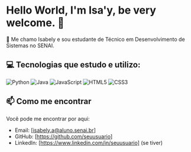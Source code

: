 # Hello World, I'm Isa'y, be very welcome. 🐙

🌸 Me chamo Isabely e sou estudante de Técnico em Desenvolvimento de Sistemas no SENAI.  

## 💻 Tecnologias que estudo e utilizo:

![Python](https://img.shields.io/badge/python-3670A0?style=for-the-badge&logo=python&logoColor=ffdd54)
![Java](https://img.shields.io/badge/java-%23ED8B00.svg?style=for-the-badge&logo=openjdk&logoColor=white)
![JavaScript](https://img.shields.io/badge/javascript-%23323330.svg?style=for-the-badge&logo=javascript&logoColor=%23F7DF1E)
![HTML5](https://img.shields.io/badge/html5-%23E34F26.svg?style=for-the-badge&logo=html5&logoColor=white)
![CSS3](https://img.shields.io/badge/css3-%231572B6.svg?style=for-the-badge&logo=css3&logoColor=white)

## 📫 Como me encontrar

Você pode me encontrar por aqui:

- Email: [isabely.a@aluno.senai.br]
- GitHub: [https://github.com/seuusuario]
- LinkedIn: [https://www.linkedin.com/in/seuusuario] (se tiver)


